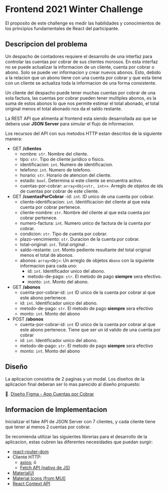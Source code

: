 # Frontend 2021 Winter Challenge

El proposito de este challenge es medir las habilidades y conocimientos de los principios fundamentales de React del participante.

## Descripcion del problema

Un despacho de contadores requiere el desarrollo de una interfaz para controlar las cuentas por cobrar de sus clientes morosos.  En esta interfaz no se puede actualizar la informacion de un cliente, cuenta por cobrar o abono. Solo se puede ver informacion y crear nuevos abonos. Esto, debido a la relacion que un abono tiene con una cuenta por cobrar y que esta tiene con un cliente se actualiza toda la informacion de una forma consistente.

Un cliente del despacho puede tener muchas cuentas por cobrar de una sola factura, las cuentas por cobrar pueden tener multiples abonos, es la suma de estos abonos lo que nos permite estimar el total abonado, el total original menos el total abonado nos da el saldo restante.

La REST API que alimenta al frontend esta siendo desarrollada asi que se debera usar **JSON Server** para simular el flujo de informacion.

Los recursos del API con sus metodos HTTP estan descritos de la siguiente manera:

 - GET **/clientes**
	 -  nombre: `str`. Nombre del cliente.
	 -  tipo: `str`. Tipo de cliente juridico o fisico.
	 -  identificacion: `int`. Numero de identificacion.
	 -  telefono: `int`. Numero de telefono.
	 -  horario: `str`. Horario de atencion del cliente.
	 -  estado: `bool`. Determina si este cliente se encuentra activo.
	 - cuentas-por-cobrar: `array<Obj<str, int>>`. Arreglo de objetos de ids de cuentas por cobrar de este cliente.
- GET **/cuentasPorCobrar**
	-id: `int`. ID unico de una cuenta por cobrar. 
	- cliente-identificacion: `int`. Identificacion del cliente al que esta cuenta por cobrar pertenece.
	- cliente-nombre: `str`. Nombre del cliente al que esta cuenta por cobrar pertenece.
	- numero-factura: `int`. Numero unico de factura de la cuenta por cobrar.
	- condicion: `str`. Tipo de cuenta por cobrar.
	- plazo-vencimiento: `str`. Duracion de la cuenta por cobrar.
	- total-original: `int`. Total original .
	- saldo-restante: `int`. Monto pediente resultante del total original menos el total de abonos.
	- abonos: `array<Obj>`: Un arreglo de objetos `Abono` con la siguiente informacion para cada uno:
		- id: `int`. Identificador unico del abono.
		- metodo-de-pago: `str`. El metodo de pago **siempre** sera efectivo.
		- monto: `int`. Monto del abono.
- GET **/abonos**
	- cuenta-por-cobrar-id: `int` ID unico de la cuenta por cobrar al que este abono pertenece.
	 - id: `int`. Identificador unico del abono.
	- metodo-de-pago: `str`. El metodo de pago **siempre** sera efectivo
	- monto: `int`. Monto del abono
- POST **/abonos**
	- cuenta-por-cobrar-id: `int` ID unico de la cuenta por cobrar al que este abono pertenece. Tiene que ser un id valido de 	una cuenta por cobrar
	 - id: `int`. Identificador unico del abono.
	- metodo-de-pago: `str`. El metodo de pago **siempre** sera efectivo
	- monto: `int`. Monto del abono

## Diseño
La aplicacion consistira de 2 paginas y un modal. Los diseños de la aplicacion final deberan ser lo mas parecido al diseño propuesto:

🎨. [Diseño Figma - App Cuentas por Cobrar](https://www.figma.com/file/3bongHs6ujubRLg4GKFU9d/App-Cuentas-Por-Cobrar?node-id=0%3A1)

## Informacion de Implementacion
Inicializar el fake API de JSON Server con 7 clientes, y cada cliente tiene que tener al menos 2 cuentas por cobrar.

Se recomienda utilizar las siguientes librerias para el desarrollo de la aplicacion, estas cubren las diferentes necesidades que puedan surgir:
- [react-router-dom](https://v5.reactrouter.com/web/guides/quick-start)
- Cliente HTTP: 
	- [axios](https://axios-http.com/); ó
	- [Fetch API (nativo de JS)](https://developer.mozilla.org/en-US/docs/Web/API/Fetch_API/Using_Fetch)
- [MaterialUI](https://mui.com/)
- [Material Icons (from MUI)](https://mui.com/components/material-icons/)
- [React Context API](https://reactjs.org/docs/context.html)

